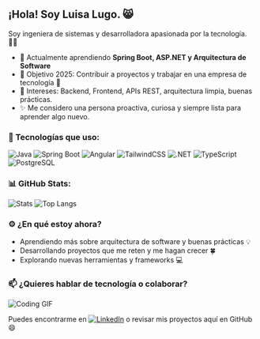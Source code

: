 ## ¡Hola! Soy Luisa Lugo. 😸

Soy ingeniera de sistemas y desarrolladora apasionada por la tecnología. 👩‍💻

- 🌱 Actualmente aprendiendo **Spring Boot, ASP.NET y Arquitectura de Software**
- 🎯 Objetivo 2025: Contribuir a proyectos y trabajar en una empresa de tecnología 🚀
- 🧠 Intereses: Backend, Frontend, APIs REST, arquitectura limpia, buenas prácticas. 
- ✨ Me considero una persona proactiva, curiosa y siempre lista para aprender algo nuevo.


### 🚀 Tecnologías que uso:

![Java](https://img.shields.io/badge/Java-ED8B00?style=for-the-badge&logo=java&logoColor=white)
![Spring Boot](https://img.shields.io/badge/Spring%20Boot-6DB33F?style=for-the-badge&logo=spring-boot&logoColor=white)
![Angular](https://img.shields.io/badge/Angular-DD0031?style=for-the-badge&logo=angular&logoColor=white)
![TailwindCSS](https://img.shields.io/badge/Tailwind-38B2AC?style=for-the-badge&logo=tailwind-css&logoColor=white)
![.NET](https://img.shields.io/badge/.NET-512BD4?style=for-the-badge&logo=dotnet&logoColor=white)
![TypeScript](https://img.shields.io/badge/TypeScript-3178C6?style=for-the-badge&logo=typescript&logoColor=white)
![PostgreSQL](https://img.shields.io/badge/SQL-336791?style=for-the-badge&logo=postgresql&logoColor=white)

### 📊 GitHub Stats:

![Stats](https://github-readme-stats.vercel.app/api?username=lmlugof&show_icons=true&theme=tokyonight)
![Top Langs](https://github-readme-stats.vercel.app/api/top-langs/?username=lmlugof&layout=compact&theme=tokyonight)

### ⚙️ ¿En qué estoy ahora?

- Aprendiendo más sobre arquitectura de software y buenas prácticas 💡
- Desarrollando proyectos que me reten y me hagan crecer 🍀
- Explorando nuevas herramientas y frameworks 💻

### 📫 ¿Quieres hablar de tecnología o colaborar?

![Coding GIF](https://media3.giphy.com/media/v1.Y2lkPTc5MGI3NjExeDVpdHFidWR1MTJ4MjU2M3QyNHpqYmtmMWIza2o5aWhkaDIyNDF3NiZlcD12MV9pbnRlcm5hbF9naWZfYnlfaWQmY3Q9Zw/l49JSmhFLrNlWelGM/giphy.gif)

Puedes encontrarme en [![LinkedIn](https://img.shields.io/badge/LinkedIn-Connect-blue?style=for-the-badge&logo=linkedin)](https://linkedin.com/in/lmlugof) o revisar mis proyectos aquí en GitHub 😄

